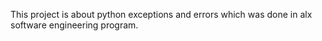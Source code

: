 This project is about python exceptions and errors which was done in alx software engineering program.
